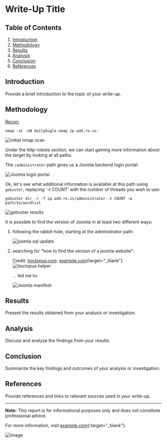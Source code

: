 


# Write-Up Title

## Table of Contents
1. [Introduction](#introduction)
2. [Methodology](#methodology)
3. [Results](#results)
4. [Analysis](#analysis)
5. [Conclusion](#conclusion)
6. [References](#references)

## Introduction
Provide a brief introduction to the topic of your write-up.

## Methodology

<u>Recon:</u>

```nmap -sC -oN dailybugle.nmap ip.add.re.ss:```

![initial nmap scan](nmap-sC-scan.png)

Under the http-robots section, we can start gaining more information about the target by looking at all paths.

The ```/administrator``` path gives us a Joomla backend login portal:

![Joomla login portal](joomla-administrator.png)

Ok, let's see what additional information is available at this path using ```gobuster```, replacing '-t COUNT' with the number of threads you wish to use:

```gobuster dir -r -f ip.add.re.ss/administrator -t COUNT -w path/to/wordlist```

![gobuster results](gobuster-results.png)

It is possible to find the version of Joomla in at least two different ways:

1. following the rabbit-hole, starting at the administrator path: 

    ![joomla sql update](joomla-sql-update.png)

2. searching for "how to find the version of a joomla website":

    Credit: <a href="https://www.itoctopus.com/how-to-quickly-know-the-version-of-any-joomla-website" target="_blank">itoctopus.com</a>.
[example.com](https://www.itoctopus.com/how-to-quickly-know-the-version-of-any-joomla-website){target="_blank"}
    ![itoctopus helper](itoctopushelper.png)

    ... led me to:

    ![Joomla manifest](joomla-manifest.png)


## Results
Present the results obtained from your analysis or investigation.

## Analysis
Discuss and analyze the findings from your results.

## Conclusion
Summarize the key findings and outcomes of your analysis or investigation.

## References
Provide references and links to relevant sources used in your write-up.

---

**Note:** This report is for informational purposes only and does not constitute professional advice.

For more information, visit [example.com](https://example.com){:target="_blank"}.

![Image](image.jpg)


